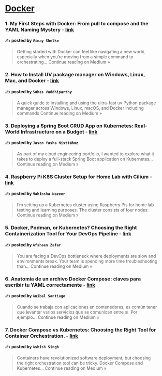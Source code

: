 
<h1><a href=https://medium.com/tag/docker/recommended target="_blank" rel="noopener noreferrer">Docker</a></h1>
<h3>1. My First Steps with Docker: From pull to compose and the YAML Naming Mystery - <a href="https://medium.com/@vinayrshelke0910/my-first-steps-with-docker-from-pull-to-compose-and-the-yaml-naming-mystery-f7b7d9d569df?source=rss------docker-5" target="_blank" rel="noopener noreferrer">link</a></h3>

✍️ **posted by `Vinay Shelke`**

<blockquote>Getting started with Docker can feel like navigating a new world, especially when you’re moving from a simple command to orchestrating…
Continue reading on Medium »</blockquote>

<h3>2. How to Install UV package manager on Windows, Linux, Mac, and Docker - <a href="https://vsuhas.medium.com/uv-package-manager-180cc63c3b18?source=rss------docker-5" target="_blank" rel="noopener noreferrer">link</a></h3>

✍️ **posted by `Suhas Vaddhiparthy`**

<blockquote>A quick guide to installing and using the ultra-fast uv Python package manager across Windows, Linux, macOS, and Docker including commands
Continue reading on Medium »</blockquote>

<h3>3.  Deploying a Spring Boot CRUD App on Kubernetes: Real-World Infrastructure on a Budget - <a href="https://medium.com/@yashaleo/deploying-a-spring-boot-crud-app-on-kubernetes-real-world-infrastructure-on-a-budget-b83fe690d488?source=rss------docker-5" target="_blank" rel="noopener noreferrer">link</a></h3>

✍️ **posted by `Jason Yasha Nisttáhuz`**

<blockquote>As part of my cloud engineering portfolio, I wanted to explore what it takes to deploy a full-stack Spring Boot application on Kubernetes…
Continue reading on Medium »</blockquote>

<h3>4. Raspberry Pi K8S Cluster Setup for Home Lab with Cilium - <a href="https://medium.com/@mahinshanazeer/raspberry-pi-k8s-cluster-setup-for-home-lab-with-cilium-c861f7815511?source=rss------docker-5" target="_blank" rel="noopener noreferrer">link</a></h3>

✍️ **posted by `Mahinsha Nazeer`**

<blockquote>I’m setting up a Kubernetes cluster using Raspberry Pis for home lab testing and learning purposes. The cluster consists of four nodes:
Continue reading on Medium »</blockquote>

<h3>5. Docker, Podman, or Kubernetes? Choosing the Right Containerization Tool for Your DevOps Pipeline - <a href="https://medium.com/@afsheenzafar/docker-podman-or-kubernetes-choosing-the-right-containerization-tool-for-your-devops-pipeline-b96db6b4d8ed?source=rss------docker-5" target="_blank" rel="noopener noreferrer">link</a></h3>

✍️ **posted by `Afsheen Zafar`**

<blockquote>You are facing a DevOps bottleneck where deployments are slow and environments break. Your team is spending more time troubleshooting than…
Continue reading on Medium »</blockquote>

<h3>6. Anatomía de un archivo Docker Compose: claves para escribir tu YAML correctamente - <a href="https://medium.com/@LecAnibalSM/anatom%C3%ADa-de-un-archivo-docker-compose-claves-para-escribir-tu-yaml-correctamente-db0c92000fe8?source=rss------docker-5" target="_blank" rel="noopener noreferrer">link</a></h3>

✍️ **posted by `Anibal Santiago`**

<blockquote>Cuando se trabaja con aplicaciones en contenedores, es común tener que levantar varios servicios que se comunican entre sí. Por ejemplo…
Continue reading on Medium »</blockquote>

<h3>7. Docker Compose vs Kubernetes: Choosing the Right Tool for Container Orchestration. - <a href="https://ashishnoob.medium.com/docker-compose-vs-kubernetes-choosing-the-right-tool-for-container-orchestration-14cc89ffc868?source=rss------docker-5" target="_blank" rel="noopener noreferrer">link</a></h3>

✍️ **posted by `Ashish Singh`**

<blockquote>Containers have revolutionized software deployment, but choosing the right orchestration tool can be tricky. Docker Compose and Kubernetes…
Continue reading on Medium »</blockquote>

